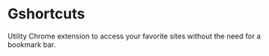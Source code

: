 # Gshortcuts
Utility Chrome extension to access your favorite sites without the need for a bookmark bar.
